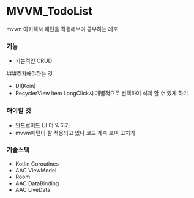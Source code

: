 # MVVM_TodoList
mvvm 아키텍쳐 패턴을 적용해보며 공부하는 레포


### 기능
* 기본적인 CRUD

###추가해야하는 것
* DI(Koin)
* RecyclerView item LongClick시 개별적으로 선택하여 삭제 할 수 있게 하기
### 해야할 것
* 안드로이드 UI 더 익히기
* mvvm패턴이 잘 적용되고 있나 코드 계속 보며 고치기

### 기술스택
* Kotlin Coroutines
* AAC ViewModel
* Room
* AAC DataBinding
* AAC LiveData
